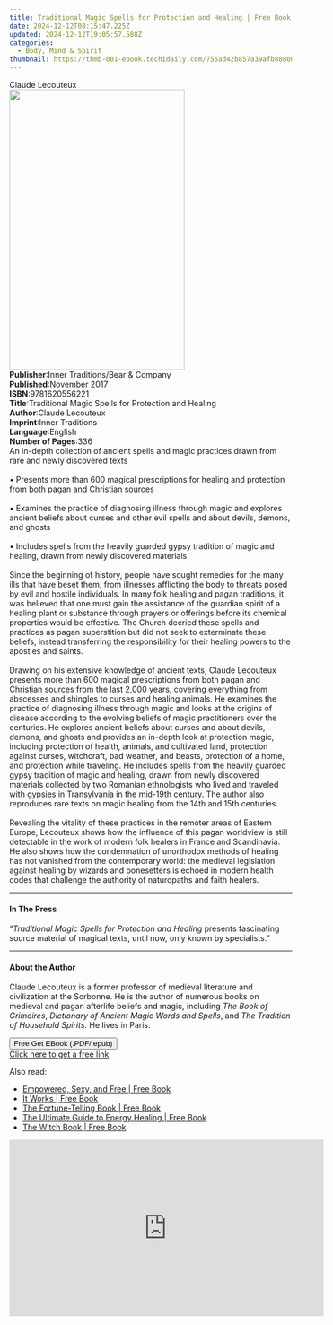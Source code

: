 ```yaml
---
title: Traditional Magic Spells for Protection and Healing | Free Book
date: 2024-12-12T08:15:47.225Z
updated: 2024-12-12T19:05:57.588Z
categories:
  - Body, Mind & Spirit
thumbnail: https://thmb-001-ebook.techidaily.com/755ad42b857a39afb88800e0ea76fe2e931dbfafc51b1ab85993bb93397a18d4.jpg
---
```

<main id="book-container">
  <div class="flex flex-col">
    <div class="book-brief flex-1 py-6 px-4 sm:p-6 md:py-10 md:px-8">
      <!-- brief-->
      <div class="book-brief-main">Claude Lecouteux</div>
    </div>
    <div
      class="book-meta-info flex-1 grid gap-4 col-start-1 col-end-3 row-start-1 sm:mb-6 sm:grid-cols-4 lg:gap-6 lg:col-start-2 lg:row-end-6 lg:row-span-6 lg:mb-0"
    >
      <div
        class="book-meta-info-left place-content-center mt-4 p-4 text-sm leading-6 col-start-2 col-span-2 dark:text-slate-400"
      >
        <img
          class="w-full h-500 object-cover rounded-lg sm:h-255 sm:col-span-2 lg:col-span-full"
          src="https://img-001-ebook.techidaily.com/b5f51026a85050861b2b848881e8ed20350678abec86032e663f4a511f9b3aed.jpg"
          alt=""
          width="312"
          height="500"
        />
      </div>
      <div
        class="book-meta-info-right mt-2 col-start-1 row-start-2 col-span-3 self-center"
      >
        <!-- meta data  -->
        <div class="flex flex-col px-4 md:px-8">
          <div class="flex-1">
            <strong>Publisher</strong>:<span class="px-2"
              >Inner Traditions/Bear &amp; Company</span
            >
          </div>
          <div class="flex-1">
            <strong>Published</strong>:<span class="px-2">November 2017</span>
          </div>
          <div class="flex-1">
            <strong>ISBN</strong>:<span class="px-2">9781620556221</span>
          </div>
          <div class="flex-1">
            <strong>Title</strong>:<span class="px-2"
              >Traditional Magic Spells for Protection and Healing</span
            >
          </div>
          <div class="flex-1">
            <strong>Author</strong>:<span class="px-2">Claude Lecouteux</span>
          </div>
          <div class="flex-1">
            <strong>Imprint</strong>:<span class="px-2">Inner Traditions</span>
          </div>
          <div class="flex-1">
            <strong>Language</strong>:<span class="px-2">English</span>
          </div>
          <div class="flex-1">
            <strong>Number of Pages</strong>:<span class="px-2">336</span>
          </div>
        </div>
      </div>
    </div>
    <div class="book-description flex-1 py-6 px-4 sm:p-6 md:py-10 md:px-8">
      <div class="book-description-main">
        <div accordion-content="" id="description">
          An in-depth collection of ancient spells and magic practices drawn
          from rare and newly discovered texts <br /><br />• Presents more than
          600 magical prescriptions for healing and protection from both pagan
          and Christian sources <br /><br />• Examines the practice of
          diagnosing illness through magic and explores ancient beliefs about
          curses and other evil spells and about devils, demons, and ghosts
          <br /><br />• Includes spells from the heavily guarded gypsy tradition
          of magic and healing, drawn from newly discovered materials
          <br /><br />Since the beginning of history, people have sought
          remedies for the many ills that have beset them, from illnesses
          afflicting the body to threats posed by evil and hostile individuals.
          In many folk healing and pagan traditions, it was believed that one
          must gain the assistance of the guardian spirit of a healing plant or
          substance through prayers or offerings before its chemical properties
          would be effective. The Church decried these spells and practices as
          pagan superstition but did not seek to exterminate these beliefs,
          instead transferring the responsibility for their healing powers to
          the apostles and saints. <br /><br />Drawing on his extensive
          knowledge of ancient texts, Claude Lecouteux presents more than 600
          magical prescriptions from both pagan and Christian sources from the
          last 2,000 years, covering everything from abscesses and shingles to
          curses and healing animals. He examines the practice of diagnosing
          illness through magic and looks at the origins of disease according to
          the evolving beliefs of magic practitioners over the centuries. He
          explores ancient beliefs about curses and about devils, demons, and
          ghosts and provides an in-depth look at protection magic, including
          protection of health, animals, and cultivated land, protection against
          curses, witchcraft, bad weather, and beasts, protection of a home, and
          protection while traveling. He includes spells from the heavily
          guarded gypsy tradition of magic and healing, drawn from newly
          discovered materials collected by two Romanian ethnologists who lived
          and traveled with gypsies in Transylvania in the mid-19th century. The
          author also reproduces rare texts on magic healing from the 14th and
          15th centuries. <br /><br />Revealing the vitality of these practices
          in the remoter areas of Eastern Europe, Lecouteux shows how the
          influence of this pagan worldview is still detectable in the work of
          modern folk healers in France and Scandinavia. He also shows how the
          condemnation of unorthodox methods of healing has not vanished from
          the contemporary world: the medieval legislation against healing by
          wizards and bonesetters is echoed in modern health codes that
          challenge the authority of naturopaths and faith healers.
        </div>
        <div class="accordion-fader"></div>
      </div>
    </div>
    <div class="book-excerpts flex-1 py-6 px-4 sm:p-6 md:py-10 md:px-8">
      <!-- excerpts-->
      <div class="book-excerpts-main">
        <hr />
        <h4 class="placeholder placeholder-heading">
          <span>In The Press</span>
        </h4>
        <p>
          “<i>Traditional Magic Spells for Protection and Healing</i> presents
          fascinating source material of magical texts, until now, only known by
          specialists.”
        </p>
      </div>
    </div>
    <div class="book-about-author flex-1 py-6 px-4 sm:p-6 md:py-10 md:px-8">
      <!-- about author-->
      <div class="book-main-author-main">
        <hr />
        <h4 class="placeholder placeholder-heading">
          <span>About the Author</span>
        </h4>
        <p>
          Claude Lecouteux is a former professor of medieval literature and
          civilization at the Sorbonne. He is the author of numerous books on
          medieval and pagan afterlife beliefs and magic, including
          <i>The Book of Grimoires</i>,
          <i>Dictionary of Ancient Magic Words and Spells</i>, and
          <i>The Tradition of Household Spirits</i>. He lives in Paris.
        </p>
      </div>
    </div>
    <div class="book-free-get flex-1 py-6 px-4 sm:p-6 md:py-10 md:px-8">
      <button
        id="btn-free-get"
        class="bg-blue-500 hover:bg-blue-700 text-white font-bold py-2 px-4 rounded"
      >
        Free Get EBook (.PDF/.epub)
      </button>
      <div id="countdown-display" class="px-2 text-lg mt-2"></div>
      <a
        id="free-link"
        class="hidden bg-blue-500 hover:bg-blue-700 text-white font-bold py-2 px-4 rounded"
        href="https://www.ebooks.com/en-us/book/95782222/traditional-magic-spells-for-protection-and-healing/claude-lecouteux/"
        target="_blank"
        >Click here to get a free link</a
      >
    </div>
    <script>
      let countdownTime = 0;
      let countdownInterval = null;
      document
        .getElementById('btn-free-get')
        .addEventListener('click', startCountdown);
      function startCountdown() {
        countdownTime = new Date().getTime() + 60000 * 3;
        countdownInterval = setInterval(updateCountdown, 1000);
        document.getElementById('btn-free-get').disabled = true;
        document
          .getElementById('btn-free-get')
          .classList.add('bg-gray-500', 'cursor-not-allowed');
      }
      function updateCountdown() {
        let currentTime = new Date().getTime();
        let timeLeft = countdownTime - currentTime;
        let secondsLeft = Math.floor(timeLeft / 1000);
        document.getElementById('countdown-display').innerHTML =
          `Remaining time: ${secondsLeft} seconds.`;
        if (secondsLeft <= 0) {
          clearInterval(countdownInterval);
          document.getElementById('btn-free-get').classList.add('hidden');
          document.getElementById('free-link').classList.remove('hidden');
          document.getElementById('countdown-display').innerHTML = '';
        }
      }
    </script>
  </div>
</main>

<ins class="adsbygoogle"
      style="display:block"
      data-ad-client="ca-pub-7571918770474297"
      data-ad-slot="8358498916"
      data-ad-format="auto"
      data-full-width-responsive="true"></ins>
    

<span class="atpl-alsoreadstyle">Also read:</span>
<div><ul>
<li><a href="https://novels-ebooks.techidaily.com/210439344-9781608686650-empowered-sexy-and-free/"><u>Empowered, Sexy, and Free | Free Book</u></a></li>
<li><a href="https://novels-ebooks.techidaily.com/210439544-9781722526801-it-works/"><u>It Works | Free Book</u></a></li>
<li><a href="https://novels-ebooks.techidaily.com/210439540-9781578597932-the-fortune-telling-book/"><u>The Fortune-Telling Book | Free Book</u></a></li>
<li><a href="https://novels-ebooks.techidaily.com/210439537-9780760371763-the-ultimate-guide-to-energy-healing/"><u>The Ultimate Guide to Energy Healing | Free Book</u></a></li>
<li><a href="https://novels-ebooks.techidaily.com/210439542-9781578597918-the-witch-book/"><u>The Witch Book | Free Book</u></a></li>
</ul></div>

<!-- affiliate ads begin -->
<iframe width="560" height="315" src="https://www.youtube.com/embed/E3yY7lZ-FKA?si=g8VEuExP8GH59B69" title="YouTube video player" frameborder="0" allow="accelerometer; autoplay; clipboard-write; encrypted-media; gyroscope; picture-in-picture; web-share" referrerpolicy="strict-origin-when-cross-origin" allowfullscreen></iframe>
<!-- affiliate ads end -->


